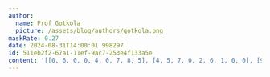 ```yaml
---
author:
  name: Prof Gotkola
  picture: /assets/blog/authors/gotkola.png
maskRate: 0.27
date: 2024-08-31T14:00:01.998297
id: 511eb2f2-67a1-11ef-9ac7-253e4f133a5e
content: '[[0, 6, 0, 0, 4, 0, 7, 8, 5], [4, 5, 7, 0, 2, 6, 1, 0, 0], [9, 8, 1, 3, 5, 7, 6, 4, 2], [6, 0, 8, 7, 9, 0, 0, 0, 0], [7, 1, 2, 5, 8, 4, 0, 0, 6], [5, 4, 0, 1, 6, 3, 8, 2, 0], [3, 9, 5, 2, 7, 8, 4, 0, 0], [0, 0, 4, 6, 1, 5, 3, 7, 0], [1, 7, 6, 4, 3, 9, 2, 5, 8]]'
---
```

